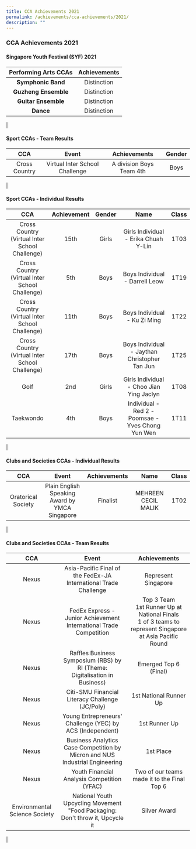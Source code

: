 ```yaml
---
title: CCA Achievements 2021
permalink: /achievements/cca-achievements/2021/
description: ""
---
```

### **CCA Achievements 2021**
#### **Singapore Youth Festival (SYF) 2021**

| Performing Arts CCAs | Achievements |
|:---:|:---:|
| **Symphonic Band** | Distinction |
| **Guzheng Ensemble** | Distinction |
| **Guitar Ensemble** | Distinction |
| **Dance** | Distinction |
|

#### **Sport CCAs - Team Results**

| CCA | Event | Achievements | Gender |
|:---:|:---:|:---:|:---:|
| Cross Country | Virtual Inter School Challenge | A division Boys Team 4th | Boys |
|

#### **Sport CCAs - Individual Results**

| CCA | Achievement | Gender | Name | Class |
|:---:|:---:|:---:|:---:|:---:|
| Cross Country<br>(Virtual Inter School Challenge) | 15th | Girls | Girls Individual - Erika Chuah Y-Lin | 1T03 |
| Cross Country<br>(Virtual Inter School Challenge) | 5th | Boys | Boys Individual - Darrell Leow | 1T19 |
| Cross Country<br>(Virtual Inter School Challenge) | 11th | Boys | Boys Individual - Ku Zi Ming | 1T22 |
| Cross Country<br>(Virtual Inter School Challenge) | 17th | Boys | Boys Individual - Jaythan Christopher Tan Jun | 1T25 |
| Golf | 2nd | Girls | Girls Individual - Choo Jian Ying Jaclyn | 1T08 |
| Taekwondo | 4th | Boys | Individual - Red 2 - Poomsae - Yves Chong Yun Wen | 1T11 |
|

#### **Clubs and Societies CCAs - Individual Results**

| CCA | Event | Achievements | Name | Class |
|:---:|:---:|:---:|:---:|:---:|
| Oratorical Society | Plain English Speaking Award by YMCA Singapore | Finalist | MEHREEN CECIL MALIK | 1T02 |
|

#### **Clubs and Societies CCAs - Team Results**

| CCA | Event | Achievements |
|:---:|:---:|:---:|
| Nexus | Asia-Pacific Final of the FedEx-JA International Trade Challenge | Represent Singapore |
| Nexus | FedEx Express - Junior Achievement International Trade Competition | Top 3 Team<br>1st Runner Up at National Finals<br>1 of 3 teams to represent Singapore at Asia Pacific Round |
| Nexus | Raffles Business Symposium (RBS) by RI (Theme: Digitalisation in Business) | Emerged Top 6 (Final) |
| Nexus | Citi-SMU Financial Literacy Challenge (JC/Poly) | 1st National Runner Up |
| Nexus | Young Entrepreneurs' Challenge (YEC) by ACS (Independent) | 1st Runner Up |
| Nexus | Business Analytics Case Competition by Micron and NUS Industrial Engineering | 1st Place |
| Nexus | Youth Financial Analysis Competition (YFAC) | Two of our teams made it to the Final Top 6 |
| Environmental Science Society | National Youth Upcycling Movement "Food Packaging: Don't throw it, Upcycle it | Silver Award |
|
